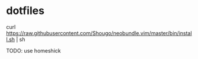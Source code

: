dotfiles
========
curl https://raw.githubusercontent.com/Shougo/neobundle.vim/master/bin/install.sh | sh

TODO: use homeshick
